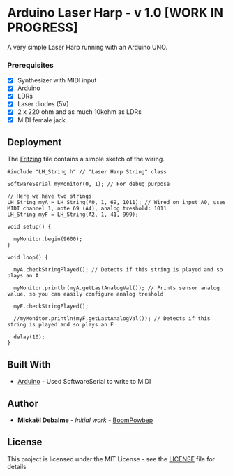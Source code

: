 # Arduino Laser Harp - v 1.0 [WORK IN PROGRESS]

A very simple Laser Harp running with an Arduino UNO.

### Prerequisites

- [x] Synthesizer with MIDI input
- [x] Arduino
- [x] LDRs
- [x] Laser diodes (5V)
- [x] 2 x 220 ohm and as much 10kohm as LDRs
- [x] MIDI female jack

## Deployment

The [Fritzing](http://fritzing.org/home/) file contains a simple sketch of the wiring.

```
#include "LH_String.h" // "Laser Harp String" class

SoftwareSerial myMonitor(0, 1); // For debug purpose

// Here we have two strings
LH_String myA = LH_String(A0, 1, 69, 1011); // Wired on input A0, uses MIDI channel 1, note 69 (A4), analog treshold: 1011
LH_String myF = LH_String(A2, 1, 41, 999);

void setup() {

  myMonitor.begin(9600);
}

void loop() {

  myA.checkStringPlayed(); // Detects if this string is played and so plays an A
  
  myMonitor.println(myA.getLastAnalogVal()); // Prints sensor analog value, so you can easily configure analog treshold
  
  myF.checkStringPlayed();
  
  //myMonitor.println(myF.getLastAnalogVal()); // Detects if this string is played and so plays an F
  
  delay(10);
}
```

## Built With

* [Arduino](https://www.arduino.cc/en/Tutorial/Midi) - Used SoftwareSerial to write to MIDI

## Author

* **Mickaël Debalme** - *Initial work* - [BoomPowbep](https://github.com/BoomPowbep)

## License

This project is licensed under the MIT License - see the [LICENSE](LICENSE) file for details
